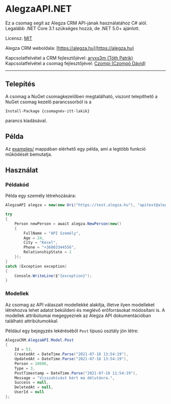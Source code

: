 # AlegzaAPI.NET
Ez a csomag segít az Alegza CRM API-jának használatához C# alól. Legalább .NET Core 3.1 szükséges hozzá, de .NET 5.0+ ajánlott.

Licensz: [MIT](LICENSE.md)

Alegza CRM weboldala: [https://alegza.hu](https://alegza.hu)

Kapcsolatfelvétel a CRM fejlesztőjével: [aryxs3m (Tóth Patrik)](mailto:toth.patrik@alegza.hu)
Kapcsolatfelvétel a csomag fejlesztőjével: [Czompi (Czompó Dávid)](mailto:czompo.david@czompi.hu)

---

## Telepítés
A csomag a NuGet csomagkezelőben megtalálható, viszont telepíthető a NuGet csomag kezelő parancssorból is a
```
Install-Package {csomagnév-itt-lakik}
```
parancs kiadásával.

## Példa

Az [examples/](examples/) mappában elérhető egy példa, ami a legtöbb funkció működését bemutatja.

## Használat

### Példakód
Példa egy személy létrehozására:

```cs
AlegzaAPI alegza = new(new Uri("https://test.alegza.hu"), "apitest@alegza.hu", "api12345678");

try
{
    Person newPerson = await alegza.NewPerson(new()
    {
        FullName = "API Személy",
        Age = 24,
        City = "Kecel",
        Phone = "+36803344556",
        RelationshipState = 1
    });
}
catch (Exception exception)
{
    Console.WriteLine($"{exception}");
}

```

### Modellek

Az csomag az API válaszait modellekké alakítja, illetve ilyen modelleket létrehozva lehet adatot beküldeni és meglévő
erőforrásokat módosítani is. A modellek attribútumai megegyeznek az Alegza API dokumentációban található 
attribútumokkal.

Például egy bejegyzés lekéréséből `Post` típusú osztály jön létre:
```cs
AlegzaCRM.AlegzaAPI.Model.Post
{
    Id = 53,
    CreatedAt = DateTime.Parse("2021-07-18 13:54:19"),
    UpdatedAt = DateTime.Parse("2021-07-18 13:54:19"),
    Person = 10606,
    Type = 3,
    PostTimestamp = DateTime.Parse("2021-07-18 11:54:19"),
    Message = "Visszahívást kért ma délutánra.",
    Success = null,
    DeletedAt = null,
    UserId = null
};
```
